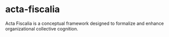 # acta-fiscalia
Acta Fiscalia is a conceptual framework designed to formalize and enhance organizational collective cognition.
